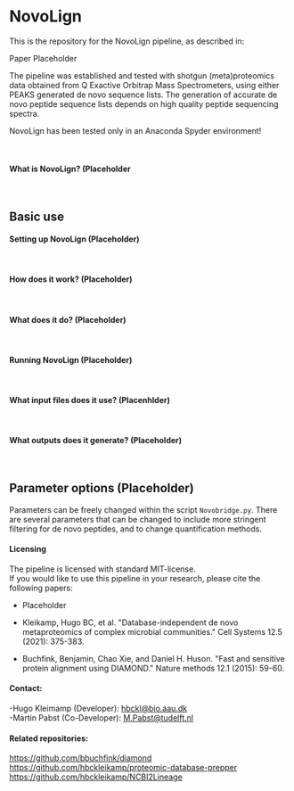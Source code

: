 # NovoLign



This is the repository for the NovoLign pipeline, as described in:<br>

Paper Placeholder

The pipeline was established and tested with shotgun (meta)proteomics data obtained from Q Exactive Orbitrap Mass Spectrometers, using either PEAKS generated de novo sequence lists. The generation of accurate de novo peptide sequence lists depends on high quality peptide sequencing spectra.

NovoLign has been tested only in an Anaconda Spyder environment!

<br>

#### What is NovoLign? (Placeholder
<br>

## Basic use

#### Setting up NovoLign (Placeholder)

<br>

#### How does it work? (Placeholder)


<br>

#### What does it do? (Placeholder)


<br>

#### Running NovoLign (Placeholder)

<br>



#### What input files does it use? (Placenhlder)

<br>

#### What outputs does it generate? (Placeholder)

<br>

## Parameter options (Placeholder)
Parameters can be freely changed within the script `Novobridge.py`.
There are several parameters that can be changed to include more stringent filtering for de novo peptides, and to change quantification methods.







#### Licensing

The pipeline is licensed with standard MIT-license. <br>
If you would like to use this pipeline in your research, please cite the following papers: 
      
- Placeholder <br>         

- Kleikamp, Hugo BC, et al. "Database-independent de novo metaproteomics of complex microbial communities." Cell Systems 12.5 (2021): 375-383.

- Buchfink, Benjamin, Chao Xie, and Daniel H. Huson. "Fast and sensitive protein alignment using DIAMOND." Nature methods 12.1 (2015): 59-60.



#### Contact:
-Hugo Kleimamp (Developer): hbckl@bio.aau.dk<br> 
-Martin Pabst (Co-Developer): M.Pabst@tudelft.nl<br>


#### Related repositories:
https://github.com/bbuchfink/diamond<br>
https://github.com/hbckleikamp/proteomic-database-prepper<br>
https://github.com/hbckleikamp/NCBI2Lineage



